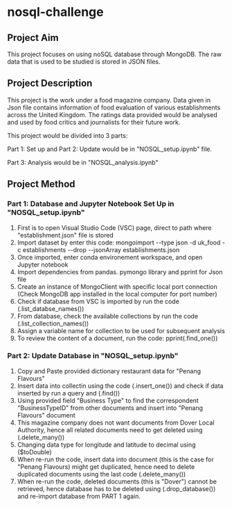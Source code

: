 # nosql-challenge

## Project Aim
This project focuses on using noSQL database through MongoDB. The raw data that is used to be studied is stored in JSON files.

## Project Description
This project is the work under a food magazine company. Data given in Json file contains information of food evaluation of various establishments across the United Kingdom. The ratings data provided would be analysed and used by food critics and journalists for their future work. 

This project would be divided into 3 parts:

Part 1: Set up and Part 2: Update would be in "NOSQL_setup.ipynb" file.

Part 3: Analysis would be in "NOSQL_analysis.ipynb"

## Project Method
### Part 1: Database and Jupyter Notebook Set Up in "NOSQL_setup.ipynb"
1. First is to open Visual Studio Code (VSC) page, direct to path where "establishment.json" file is stored
2. Import dataset by enter this code: mongoimport --type json -d uk_food -c establishments --drop --jsonArray establishments.json
3. Once imported, enter conda environement workspace, and open Jupyter notebook
4. Import dependencies from pandas. pymongo library and pprint for Json file
5. Create an instance of MongoClient with specific local port connection 
(Check MongoDB app installed in the local computer for port number)
6. Check if database from VSC is imported by run the code (.list_databse_names())
7. From database, check the available collections by run the code (.list_collection_names())
8. Assign a variable name for collection to be used for subsequent analysis
9. To review the content of a document, run the code: pprint(.find_one())

### Part 2: Update Database in "NOSQL_setup.ipynb"
1. Copy and Paste provided dictionary restaurant data for "Penang Flavours"
2. Insert data into collectin using the code (.insert_one()) and check if data inserted by run a query and (.find())
3. Using provided field "Business Type" to find the correspondent "BusinessTypeID" from other documents and insert into "Penang Flavours" document
4. This magazine company does not want documents from Dover Local Authority, hence all related documents need to get deleted using (.delete_many())
5. Changing data type for longitude and latitude to decimal using ($toDouble)
6. When re-run the code, insert data into document (this is the case for "Penang Flavours) might get duplicated, hence need to delete duplicated documents using the last code (.delete_many())
7. When re-run the code, deleted documents (this is "Dover") cannot be retrieved, hence database has to be deleted using (.drop_database()) and re-import database from PART 1 again. 
